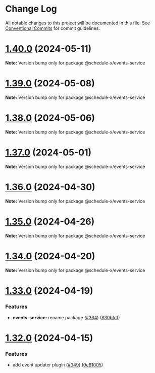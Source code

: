 # Change Log

All notable changes to this project will be documented in this file.
See [Conventional Commits](https://conventionalcommits.org) for commit guidelines.

# [1.40.0](https://github.com/schedule-x/schedule-x/compare/v1.39.0...v1.40.0) (2024-05-11)

**Note:** Version bump only for package @schedule-x/events-service

# [1.39.0](https://github.com/schedule-x/schedule-x/compare/v1.38.0...v1.39.0) (2024-05-08)

**Note:** Version bump only for package @schedule-x/events-service

# [1.38.0](https://github.com/schedule-x/schedule-x/compare/v1.37.0...v1.38.0) (2024-05-06)

**Note:** Version bump only for package @schedule-x/events-service

# [1.37.0](https://github.com/schedule-x/schedule-x/compare/v1.36.0...v1.37.0) (2024-05-01)

**Note:** Version bump only for package @schedule-x/events-service

# [1.36.0](https://github.com/schedule-x/schedule-x/compare/v1.35.0...v1.36.0) (2024-04-30)

**Note:** Version bump only for package @schedule-x/events-service

# [1.35.0](https://github.com/schedule-x/schedule-x/compare/v1.34.0...v1.35.0) (2024-04-26)

**Note:** Version bump only for package @schedule-x/events-service

# [1.34.0](https://github.com/schedule-x/schedule-x/compare/v1.33.0...v1.34.0) (2024-04-20)

**Note:** Version bump only for package @schedule-x/events-service

# [1.33.0](https://github.com/schedule-x/schedule-x/compare/v1.32.0...v1.33.0) (2024-04-19)

### Features

- **events-service:** rename package ([#364](https://github.com/schedule-x/schedule-x/issues/364)) ([830bfc1](https://github.com/schedule-x/schedule-x/commit/830bfc1f23c1c01133b93b208eba256ff903baf9))

# [1.32.0](https://github.com/schedule-x/schedule-x/compare/v1.31.0...v1.32.0) (2024-04-15)

### Features

- add event updater plugin ([#349](https://github.com/schedule-x/schedule-x/issues/349)) ([0e81005](https://github.com/schedule-x/schedule-x/commit/0e8100569e9781a993915ceff1f0196fa4d846d0))
